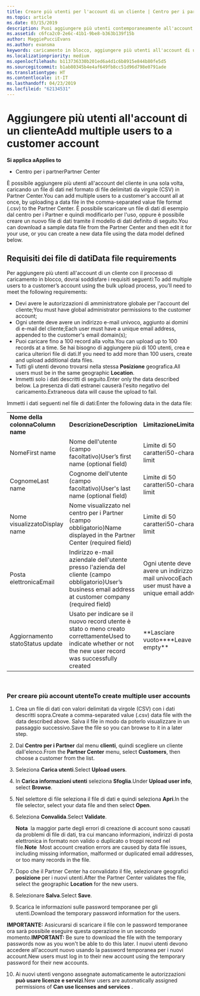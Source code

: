 ```yaml
---
title: Creare più utenti per l'account di un cliente | Centro per i partner
ms.topic: article
ms.date: 03/15/2019
description: Puoi aggiungere più utenti contemporaneamente all'account di un cliente caricando un file di dati con valori delimitati da virgole (CSV) nel Centro per i partner.
ms.assetid: c6fca2c0-2e6c-41b1-9be8-b363b139f15b
author: MaggiePucciEvans
ms.author: evansma
keywords: caricamento in blocco, aggiungere più utenti all'account di un cliente, aggiungere gli utenti di un cliente, caricamento in blocco degli utenti di un cliente, account del cliente, utenti del cliente, utenti
ms.localizationpriority: medium
ms.openlocfilehash: b113736330b201ed6a4d1c6b8915e844b80fe5d5
ms.sourcegitcommit: b1ab80345b4e4af649fb8cc51d96d798e0791ade
ms.translationtype: HT
ms.contentlocale: it-IT
ms.lasthandoff: 04/23/2019
ms.locfileid: "62134531"
---
```

# <a name="add-multiple-users-to-a-customer-account"></a><span data-ttu-id="10ed5-104">Aggiungere più utenti all'account di un cliente</span><span class="sxs-lookup"><span data-stu-id="10ed5-104">Add multiple users to a customer account</span></span>

<span data-ttu-id="10ed5-105">**Si applica a**</span><span class="sxs-lookup"><span data-stu-id="10ed5-105">**Applies to**</span></span>

-  <span data-ttu-id="10ed5-106">Centro per i partner</span><span class="sxs-lookup"><span data-stu-id="10ed5-106">Partner Center</span></span>

<span data-ttu-id="10ed5-107">È possibile aggiungere più utenti all'account del cliente in una sola volta, caricando un file di dati nel formato di file delimitati da virgole (CSV) in Partner Center.</span><span class="sxs-lookup"><span data-stu-id="10ed5-107">You can add multiple users to a customer's account all at once, by uploading a data file in the comma-separated value file format (.csv) to the Partner Center.</span></span> <span data-ttu-id="10ed5-108">È possibile scaricare un file di dati di esempio dal centro per i Partner e quindi modificarlo per l'uso, oppure è possibile creare un nuovo file di dati tramite il modello di dati definito di seguito.</span><span class="sxs-lookup"><span data-stu-id="10ed5-108">You can download a sample data file from the Partner Center and then edit it for your use, or you can create a new data file using the data model defined below.</span></span>

## <a href="" id="creatingtheimportcsvfile"></a><span data-ttu-id="10ed5-109">Requisiti dei file di dati</span><span class="sxs-lookup"><span data-stu-id="10ed5-109">Data file requirements</span></span>


<span data-ttu-id="10ed5-110">Per aggiungere più utenti all'account di un cliente con il processo di caricamento in blocco, dovrai soddisfare i requisiti seguenti:</span><span class="sxs-lookup"><span data-stu-id="10ed5-110">To add multiple users to a customer’s account using the bulk upload process, you’ll need to meet the following requirements:</span></span>

-   <span data-ttu-id="10ed5-111">Devi avere le autorizzazioni di amministratore globale per l'account del cliente;</span><span class="sxs-lookup"><span data-stu-id="10ed5-111">You must have global administrator permissions to the customer account;</span></span>
-   <span data-ttu-id="10ed5-112">Ogni utente deve avere un indirizzo e-mail univoco, aggiunto ai domini di e-mail del cliente;</span><span class="sxs-lookup"><span data-stu-id="10ed5-112">Each user must have a unique email address, appended to the customer's email domain(s);</span></span>
-   <span data-ttu-id="10ed5-113">Puoi caricare fino a 100 record alla volta.</span><span class="sxs-lookup"><span data-stu-id="10ed5-113">You can upload up to 100 records at a time.</span></span> <span data-ttu-id="10ed5-114">Se hai bisogno di aggiungere più di 100 utenti, crea e carica ulteriori file di dati.</span><span class="sxs-lookup"><span data-stu-id="10ed5-114">If you need to add more than 100 users, create and upload additional data files.</span></span>
-   <span data-ttu-id="10ed5-115">Tutti gli utenti devono trovarsi nella stessa **Posizione** geografica.</span><span class="sxs-lookup"><span data-stu-id="10ed5-115">All users must be in the same geographic **Location**.</span></span>
-   <span data-ttu-id="10ed5-116">Immetti solo i dati descritti di seguito.</span><span class="sxs-lookup"><span data-stu-id="10ed5-116">Enter only the data described below.</span></span> <span data-ttu-id="10ed5-117">La presenza di dati estranei causerà l'esito negativo del caricamento.</span><span class="sxs-lookup"><span data-stu-id="10ed5-117">Extraneous data will cause the upload to fail.</span></span>

<span data-ttu-id="10ed5-118">Immetti i dati seguenti nel file di dati:</span><span class="sxs-lookup"><span data-stu-id="10ed5-118">Enter the following data in the data file:</span></span>

|                 |                                                                              |                                            |
|-----------------|------------------------------------------------------------------------------|--------------------------------------------|
| <span data-ttu-id="10ed5-119">**Nome della colonna**</span><span class="sxs-lookup"><span data-stu-id="10ed5-119">**Column name**</span></span> | <span data-ttu-id="10ed5-120">**Descrizione**</span><span class="sxs-lookup"><span data-stu-id="10ed5-120">**Description**</span></span>                                                              | <span data-ttu-id="10ed5-121">**Limitazione**</span><span class="sxs-lookup"><span data-stu-id="10ed5-121">**Limitation**</span></span>                             |
| <span data-ttu-id="10ed5-122">Nome</span><span class="sxs-lookup"><span data-stu-id="10ed5-122">First name</span></span>      | <span data-ttu-id="10ed5-123">Nome dell'utente (campo facoltativo)</span><span class="sxs-lookup"><span data-stu-id="10ed5-123">User’s first name (optional field)</span></span>                                           | <span data-ttu-id="10ed5-124">Limite di 50 caratteri</span><span class="sxs-lookup"><span data-stu-id="10ed5-124">50-character limit</span></span>                         |
| <span data-ttu-id="10ed5-125">Cognome</span><span class="sxs-lookup"><span data-stu-id="10ed5-125">Last name</span></span>       | <span data-ttu-id="10ed5-126">Cognome dell'utente (campo facoltativo)</span><span class="sxs-lookup"><span data-stu-id="10ed5-126">User's last name (optional field)</span></span>                                            | <span data-ttu-id="10ed5-127">Limite di 50 caratteri</span><span class="sxs-lookup"><span data-stu-id="10ed5-127">50-character limit</span></span>                         |
| <span data-ttu-id="10ed5-128">Nome visualizzato</span><span class="sxs-lookup"><span data-stu-id="10ed5-128">Display name</span></span>    | <span data-ttu-id="10ed5-129">Nome visualizzato nel centro per i Partner (campo obbligatorio)</span><span class="sxs-lookup"><span data-stu-id="10ed5-129">Name displayed in the Partner Center (required field)</span></span>                            | <span data-ttu-id="10ed5-130">Limite di 50 caratteri</span><span class="sxs-lookup"><span data-stu-id="10ed5-130">50-character limit</span></span>                         |
| <span data-ttu-id="10ed5-131">Posta elettronica</span><span class="sxs-lookup"><span data-stu-id="10ed5-131">Email</span></span>           | <span data-ttu-id="10ed5-132">Indirizzo e-mail aziendale dell'utente presso l'azienda del cliente (campo obbligatorio)</span><span class="sxs-lookup"><span data-stu-id="10ed5-132">User’s business email address at customer company (required field)</span></span>           | <span data-ttu-id="10ed5-133">Ogni utente deve avere un indirizzo e-mail univoco</span><span class="sxs-lookup"><span data-stu-id="10ed5-133">Each user must have a unique email address</span></span> |
| <span data-ttu-id="10ed5-134">Aggiornamento stato</span><span class="sxs-lookup"><span data-stu-id="10ed5-134">Status update</span></span>   | <span data-ttu-id="10ed5-135">Usato per indicare se il nuovo record utente è stato o meno creato correttamente</span><span class="sxs-lookup"><span data-stu-id="10ed5-135">Used to indicate whether or not the new user record was successfully created</span></span> | <span data-ttu-id="10ed5-136">\*\*Lasciare vuoto\*\*</span><span class="sxs-lookup"><span data-stu-id="10ed5-136">\*\*Leave empty\*\*</span></span>                        |

 

### <a href="" id="createmultipleuseraccounts"></a><span data-ttu-id="10ed5-137">Per creare più account utente</span><span class="sxs-lookup"><span data-stu-id="10ed5-137">To create multiple user accounts</span></span>

<a href="" id="creatingtheaccounts"></a>
1.  <span data-ttu-id="10ed5-138">Crea un file di dati con valori delimitati da virgole (CSV) con i dati descritti sopra.</span><span class="sxs-lookup"><span data-stu-id="10ed5-138">Create a comma-separated value (.csv) data file with the data described above.</span></span> <span data-ttu-id="10ed5-139">Salva il file in modo da poterlo visualizzare in un passaggio successivo.</span><span class="sxs-lookup"><span data-stu-id="10ed5-139">Save the file so you can browse to it in a later step.</span></span>
2.  <span data-ttu-id="10ed5-140">Dal **Centro per i Partner** dal menu **clienti**, quindi scegliere un cliente dall'elenco.</span><span class="sxs-lookup"><span data-stu-id="10ed5-140">From the **Partner Center** menu, select **Customers**, then choose a customer from the list.</span></span>
3.  <span data-ttu-id="10ed5-141">Seleziona **Carica utenti**.</span><span class="sxs-lookup"><span data-stu-id="10ed5-141">Select **Upload users**.</span></span>
4.  <span data-ttu-id="10ed5-142">In **Carica informazioni utenti** seleziona **Sfoglia**.</span><span class="sxs-lookup"><span data-stu-id="10ed5-142">Under **Upload user info**, select **Browse**.</span></span>
5.  <span data-ttu-id="10ed5-143">Nel selettore di file seleziona il file di dati e quindi seleziona **Apri**.</span><span class="sxs-lookup"><span data-stu-id="10ed5-143">In the file selector, select your data file and then select **Open**.</span></span>
6.  <span data-ttu-id="10ed5-144">Seleziona **Convalida**.</span><span class="sxs-lookup"><span data-stu-id="10ed5-144">Select **Validate**.</span></span>

    <span data-ttu-id="10ed5-145">**Nota**  la maggior parte degli errori di creazione di account sono causati da problemi di file di dati, tra cui mancano informazioni, indirizzi di posta elettronica in formato non valido o duplicato o troppi record nel file.</span><span class="sxs-lookup"><span data-stu-id="10ed5-145">**Note**  Most account creation errors are caused by data file issues, including missing information, malformed or duplicated email addresses, or too many records in the file.</span></span>

7.  <span data-ttu-id="10ed5-146">Dopo che il Partner Center ha convalidato il file, selezionare geografici **posizione** per i nuovi utenti.</span><span class="sxs-lookup"><span data-stu-id="10ed5-146">After the Partner Center validates the file, select the geographic **Location** for the new users.</span></span>
8.  <span data-ttu-id="10ed5-147">Selezionare **Salva**.</span><span class="sxs-lookup"><span data-stu-id="10ed5-147">Select **Save**.</span></span>
9.  <span data-ttu-id="10ed5-148">Scarica le informazioni sulle password temporanee per gli utenti.</span><span class="sxs-lookup"><span data-stu-id="10ed5-148">Download the temporary password information for the users.</span></span>

<span data-ttu-id="10ed5-149">**IMPORTANTE:** Assicurarsi di scaricare il file con le password temporanee ora sarà possibile eseguire questa operazione in un secondo momento.</span><span class="sxs-lookup"><span data-stu-id="10ed5-149">**IMPORTANT:** Be sure to download the file with the temporary passwords now as you won't be able to do this later.</span></span> <span data-ttu-id="10ed5-150">I nuovi utenti devono accedere all'account nuovo usando la password temporanea per i nuovi account.</span><span class="sxs-lookup"><span data-stu-id="10ed5-150">New users must log in to their new account using the temporary password for their new accounts.</span></span>

10. <span data-ttu-id="10ed5-151">Ai nuovi utenti vengono assegnate automaticamente le autorizzazioni **può usare licenze e servizi**.</span><span class="sxs-lookup"><span data-stu-id="10ed5-151">New users are automatically assigned permissions of **Can use licenses and services** .</span></span> 

 

 




